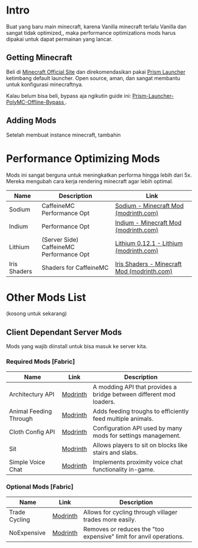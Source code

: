 # Intro

Buat yang baru main minecraft, karena Vanilla minecraft terlalu Vanilla dan sangat tidak optimized,, maka performance optimizations mods harus dipakai untuk dapat permainan yang lancar.

## Getting Minecraft

Beli di [Minecraft Official Site](https://minecraft.net) dan direkomendasikan pakai [Prism Launcher](https://prismlauncher.org/) ketimbang default launcher.
Open source, aman, dan sangat membantu untuk konfigurasi minecraftnya.

Kalau belum bisa beli, bypass aja ngikutin guide ini: [Prism-Launcher-PolyMC-Offline-Bypass
](https://github.com/antunnitraj/Prism-Launcher-PolyMC-Offline-Bypass).

## Adding Mods

Setelah membuat instance minecraft, tambahin

# Performance Optimizing Mods

Mods ini sangat berguna untuk meningkatkan performa hingga lebih dari 5x. Mereka mengubah cara kerja rendering minecraft agar lebih optimal.

| Name         | Description                              | Link                                                                                                |
| ------------ | ---------------------------------------- | --------------------------------------------------------------------------------------------------- |
| Sodium       | CaffeineMC Performance Opt               | [Sodium - Minecraft Mod (modrinth.com)](https://modrinth.com/mod/sodium)                            |
| Indium       | Performance Opt                          | [Indium - Minecraft Mod (modrinth.com)](https://modrinth.com/mod/indium)                            |
| Lithium      | (Server Side) CaffeineMC Performance Opt | [Lithium 0.12.1 - Lithium (modrinth.com)](https://modrinth.com/mod/lithium/version/mc1.20.4-0.12.1) |
| Iris Shaders | Shaders for CaffeineMC                   | [Iris Shaders - Minecraft Mod (modrinth.com)](https://modrinth.com/mod/iris)                        |


# Other Mods List

(kosong untuk sekarang)

## Client Dependant Server Mods

Mods yang wajib diinstall untuk bisa masuk ke server kita.

### Required Mods [Fabric]

| Name | Link | Description |
|------|------|-------------|
| Architectury API | [Modrinth](https://modrinth.com/mod/architectury-api) | A modding API that provides a bridge between different mod loaders. |
| Animal Feeding Through | [Modrinth](https://modrinth.com/mod/animal_feeding_trough) | Adds feeding troughs to efficiently feed multiple animals. |
| Cloth Config API | [Modrinth](https://modrinth.com/mod/cloth-config) | Configuration API used by many mods for settings management. |
| Sit | [Modrinth](https://modrinth.com/mod/bl4cks-sit) | Allows players to sit on blocks like stairs and slabs. |
| Simple Voice Chat | [Modrinth](https://modrinth.com/plugin/simple-voice-chat) | Implements proximity voice chat functionality in-game. |

### Optional Mods [Fabric]

| Name | Link | Description |
|------|------|-------------|
| Trade Cycling | [Modrinth](https://modrinth.com/mod/trade-cycling) | Allows for cycling through villager trades more easily. |
| NoExpensive | [Modrinth](https://modrinth.com/mod/noexpensive) | Removes or reduces the "too expensive" limit for anvil operations. |
